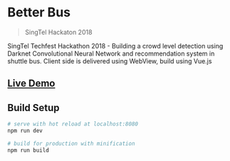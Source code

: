 # Better Bus

> SingTel Hackaton 2018

SingTel Techfest Hackathon 2018 - Building a crowd level detection using Darknet Convolutional Neural Network and recommendation system in shuttle bus. Client side is delivered using WebView, build using Vue.js

## [Live Demo](https://albertlucianto.github.io/better-bus)

## Build Setup

``` bash
# serve with hot reload at localhost:8080
npm run dev

# build for production with minification
npm run build
```
